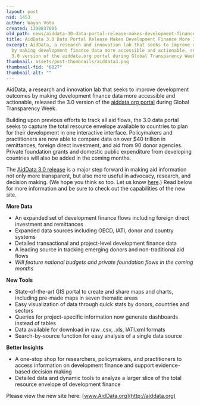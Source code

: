 ```yaml
---
layout: post
nid: 1453
author: Wayan Vota
created: 1390837605
old_path: news/aiddata-30-data-portal-release-makes-development-finance-more-intuitive
title: AidData 3.0 Data Portal Release Makes Development Finance More Intuitive
excerpt: AidData, a research and innovation lab that seeks to improve development outcomes
  by making development finance data more accessible and actionable, released the
  3.0 version of the aiddata.org portal during Global Transparency Week.
thumbnail: assets/post-thumbnails/aiddata3.png
thumbnail-fid: "6027"
thumbnail-alt: ""
---
```


 AidData, a research and innovation lab that seeks to improve development outcomes by making development finance data more accessible and actionable, released the 3.0 version of the [aiddata.org portal](http://aiddata.org) during Global Transparency Week.

Building upon previous efforts to track all aid flows, the 3.0 data portal seeks to capture the total resource envelope available to countries to plan for their development in one interactive interface. Policymakers and practitioners are now able to compare data on over $40 trillion in remittances, foreign direct investment, and aid from 90 donor agencies. Private foundation grants and domestic public expenditure from developing countries will also be added in the coming months.

The [AidData 3.0 release](http://aiddata.org) is a major step forward in making aid information not only more transparent, but also more useful in advocacy, research, and decision making. (We hope you think so too. Let us know [here](mailto:info@developmentgateway.org).) Read below for more information and be sure to check out the capabilities of the new site.

**More Data**

- An expanded set of development finance flows including foreign direct investment and remittances
- Expanded data sources including OECD, IATI, donor and country systems
- Detailed transactional and project-level development finance data
- A leading source in tracking emerging donors and non-traditional aid flows
- *Will feature national budgets and private foundation flows in the coming months*

**New Tools**

- State-of-the-art GIS portal to create and share maps and charts, including pre-made maps in seven thematic areas
- Easy visualization of data through quick stats by donors, countries and sectors
- Queries for project-specific information now generate dashboards instead of tables
- Data available for download in raw .csv, .xls, IATI.xml formats
- Search-by-source function for easy analysis of a single data source

**Better Insights**

- A one-stop shop for researchers, policymakers, and practitioners to access information on development finance and support evidence-based decision making
- Detailed data and dynamic tools to analyze a larger slice of the total resource envelope of development finance

 Please view the new site here: [www.AidData.org](http://aiddata.org)
